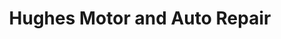 ---
title: "Hughes Motor and Auto Repair"
url: /lancaster/hughes-motor-and-auto-repair/
shop: Autowerkstatt
---